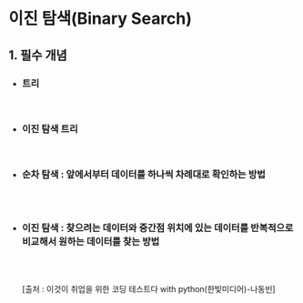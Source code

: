 # 이진 탐색(Binary Search)
## 1. 필수 개념
- ### 트리 

<br>

- ### 이진 탐색 트리

<br>

- ### 순차 탐색 : 앞에서부터 데이터를 하나씩 차례대로 확인하는 방법
  ```cpp
  ```
  
  <br>
  
- ### 이진 탐색 : 찾으려는 데이터와 중간점 위치에 있는 데이터를 반복적으로 비교해서 원하는 데이터를 찾는 방법
  ```cpp
  ```
  
  <br>
  
  [출처 : 이것이 취업을 위한 코딩 테스트다 with python(한빛미디어)-나동빈]
